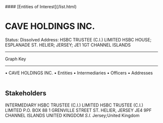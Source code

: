 <link rel="stylesheet" type="text/css" href="../../assets/style.css">
#### [Entities of Interest](/list.html)

<style>
body{background-image:url("http://eoi-graphs.s3-website-eu-west-1.amazonaws.com/CAVE_HOLDINGS_INC..png");background-repeat: no-repeat;background-size: contain;}
.markdown>p>span{background-color: white;}
</style>

# CAVE HOLDINGS INC.
<span>Status: Dissolved
Address: HSBC TRUSTEE (C.I.) LIMITED  HSBC HOUSE; ESPLANADE ST. HELIER; JERSEY; JE1 1GT CHANNEL ISLANDS
</span>

---



<div class="legend">
Graph Key
<hr>
<span class="focus">• CAVE HOLDINGS INC.</span>
<span class="entity">• Entities</span>
<span class="intermediary">• Intermediaries</span>
<span class="officer">• Officers</span>
<span class="address">• Addresses</span>
</div><br>


## Stakeholders
<span>INTERMEDIARY
HSBC TRUSTEE (C.I.) LIMITED
HSBC TRUSTEE (C.I.) LIMITED P.O. BOX 88 1 GRENVILLE STREET ST. HELIER, JERSEY JE4 9PF CHANNEL ISLANDS UNITED KINGDOM *S.I.*
Jersey;United Kingdom
</span>


